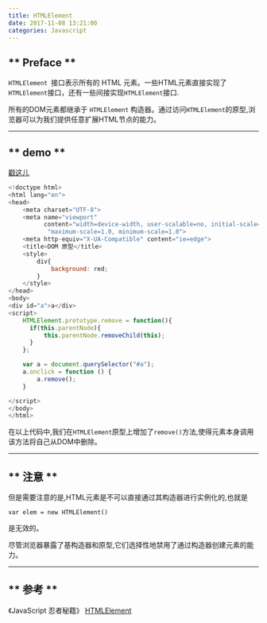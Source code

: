 ```yaml
---
title: HTMLElement
date: 2017-11-08 13:21:00
categories: Javascript
---
```


## ** Preface **

`HTMLElement `接口表示所有的 HTML 元素。一些HTML元素直接实现了`HTMLElement`接口，还有一些间接实现`HTMLElement`接口.

所有的DOM元素都继承于 `HTMLElement` 构造器。通过访问`HTMLElement`的原型,浏览器可以为我们提供任意扩展HTML节点的能力。


***********

## ** demo **

[戳这儿](http://www.sail.name/CSS_Demo/js/HTMLElement.html)

```javascript
<!doctype html>
<html lang="en">
<head>
    <meta charset="UTF-8">
    <meta name="viewport"
          content="width=device-width, user-scalable=no, initial-scale=1.0, " +
           "maximum-scale=1.0, minimum-scale=1.0">
    <meta http-equiv="X-UA-Compatible" content="ie=edge">
    <title>DOM 原型</title>
    <style>
        div{
            background: red;
        }
    </style>
</head>
<body>
<div id="a">a</div>
<script>
    HTMLElement.prototype.remove = function(){
      if(this.parentNode){
          this.parentNode.removeChild(this);
      }
    };

    var a = document.querySelector("#a");
    a.onclick = function () {
        a.remove();
    }

</script>
</body>
</html>
```

在以上代码中,我们在`HTMLElement`原型上增加了`remove()`方法,使得元素本身调用该方法将自己从DOM中删除。


***********

## ** 注意 **

但是需要注意的是,HTML元素是不可以直接通过其构造器进行实例化的,也就是

`var elem = new HTMLElement()`

是无效的。

尽管浏览器暴露了基构造器和原型,它们选择性地禁用了通过构造器创建元素的能力。

***********

## ** 参考 **

《JavaScript 忍者秘籍》
[HTMLElement](https://developer.mozilla.org/en-US/docs/Web/API/HTMLElement)

